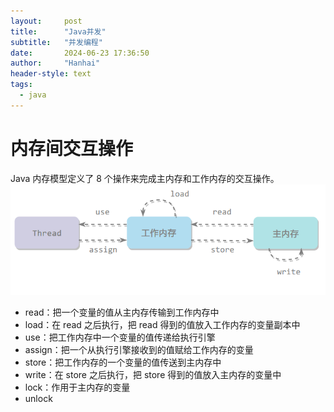 ```yaml
---
layout:     post
title:      "Java并发"
subtitle:   "并发编程"
date:       2024-06-23 17:36:50
author:     "Hanhai"
header-style: text
tags:
  - java
---
```


# 内存间交互操作
Java 内存模型定义了 8 个操作来完成主内存和工作内存的交互操作。
![img.png](内存间交互操作图.png)
* read：把一个变量的值从主内存传输到工作内存中
* load：在 read 之后执行，把 read 得到的值放入工作内存的变量副本中
* use：把工作内存中一个变量的值传递给执行引擎
* assign：把一个从执行引擎接收到的值赋给工作内存的变量
* store：把工作内存的一个变量的值传送到主内存中
* write：在 store 之后执行，把 store 得到的值放入主内存的变量中
* lock：作用于主内存的变量
* unlock


